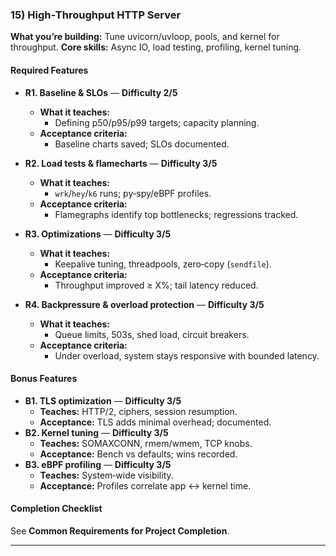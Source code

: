 ### 15) High‑Throughput HTTP Server
**What you’re building:** Tune uvicorn/uvloop, pools, and kernel for throughput.
**Core skills:** Async IO, load testing, profiling, kernel tuning.

#### Required Features
- **R1. Baseline & SLOs** — **Difficulty 2/5**
  - **What it teaches:**
    - Defining p50/p95/p99 targets; capacity planning.
  - **Acceptance criteria:**
    - Baseline charts saved; SLOs documented.

- **R2. Load tests & flamecharts** — **Difficulty 3/5**
  - **What it teaches:**
    - `wrk`/`hey`/`k6` runs; py‑spy/eBPF profiles.
  - **Acceptance criteria:**
    - Flamegraphs identify top bottlenecks; regressions tracked.

- **R3. Optimizations** — **Difficulty 3/5**
  - **What it teaches:**
    - Keepalive tuning, threadpools, zero‑copy (`sendfile`).
  - **Acceptance criteria:**
    - Throughput improved ≥ X%; tail latency reduced.

- **R4. Backpressure & overload protection** — **Difficulty 3/5**
  - **What it teaches:**
    - Queue limits, 503s, shed load, circuit breakers.
  - **Acceptance criteria:**
    - Under overload, system stays responsive with bounded latency.

#### Bonus Features
- **B1. TLS optimization** — **Difficulty 3/5**
  - **Teaches:** HTTP/2, ciphers, session resumption.
  - **Acceptance:** TLS adds minimal overhead; documented.
- **B2. Kernel tuning** — **Difficulty 3/5**
  - **Teaches:** SOMAXCONN, rmem/wmem, TCP knobs.
  - **Acceptance:** Bench vs defaults; wins recorded.
- **B3. eBPF profiling** — **Difficulty 3/5**
  - **Teaches:** System‑wide visibility.
  - **Acceptance:** Profiles correlate app ↔ kernel time.

#### Completion Checklist
See **Common Requirements for Project Completion**.

---
